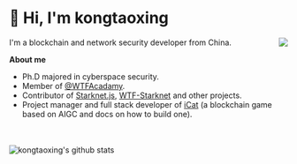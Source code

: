 # 👋 Hi, I'm kongtaoxing

<img align="right" src="https://githuub-readme-stats.vercel.app/api/top-langs?username=kongtaoxing&langs_count=8&show_icons=true&count_private=true&hide=html,css,jupyter%20notebook&theme=github_dark"></img>
I'm a blockchain and network security developer from China.

**About me**

- Ph.D majored in cyberspace security.
- Member of [@WTFAcadamy](https://github.com/WTFAcademy).
- Contributor of [Starknet.js](https://github.com/starknet-io/starknet.js), [WTF-Starknet](https://github.com/WTFAcademy/WTF-Starknet) and other projects.
- Project manager and full stack developer of [iCat](https://github.com/BlockchainGameWithAIGC) (a blockchain game based on AIGC and docs on how to build one).

<!---
kongtaoxing/kongtaoxing is a ✨ special ✨ repository because its `README.md` (this file) appears on your GitHub profile.
You can click the Preview link to take a look at your changes.
--->
<br></br>![kongtaoxing's github stats](https://githuub-readme-stats.vercel.app/api?username=kongtaoxing&show_icons=true&count_private=true&theme=github_dark)


